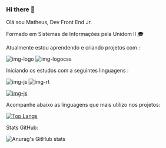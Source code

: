 ### Hi there 👋

Olá sou Matheus,  Dev Front End Jr. 

Formado em Sistemas de Informações pela Unidom II :mortar_board:

Atualmente estou aprendendo e criando projetos com :

<img src="https://img.shields.io/badge/HTML5-E34F26?style=for-the-badge&logo=html5&logoColor=white" alt="img-logo"> <a href="https://github.com/KlyscSilva/javaScript2023"></a>
<img src="https://img.shields.io/badge/CSS3-1572B6?style=for-the-badge&logo=css3&logoColor=white" alt="img-logocss">

Iniciando os estudos com a seguintes linguagens : 

<img src="https://img.shields.io/badge/JavaScript-323330?style=for-the-badge&logo=javascript&logoColor=F7DF1E" alt="img-js">
<img src="https://img.shields.io/badge/React-20232A?style=for-the-badge&logo=react&logoColor=61DAFB" alt="img-rt">

<a href="https://github.com/KlyscSilva/javaScript2023"><img src="https://img.shields.io/badge/JavaScript-323330?style=for-the-badge&logo=javascript&logoColor=F7DF1E" alt="img-js"></a>


Acompanhe abaixo as linguagens que mais utilizo nos projetos:
<br>

[![Top Langs](https://github-readme-stats.vercel.app/api/top-langs/?username=KlyscSilva)](https://github.com/anuraghazra/github-readme-stats)

Stats GitHub:
<br>

![Anurag's GitHub stats](https://github-readme-stats.vercel.app/api?username=KlyscSilva&show_icons=true&theme=dracula)
